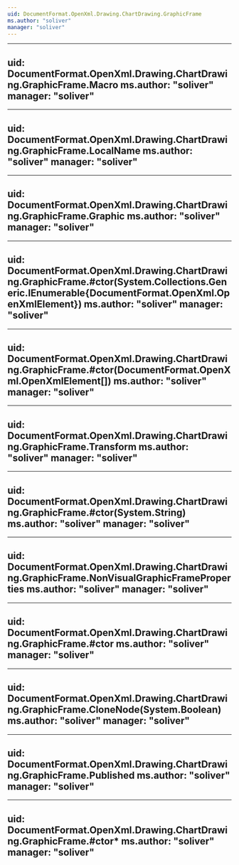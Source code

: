 ```yaml
---
uid: DocumentFormat.OpenXml.Drawing.ChartDrawing.GraphicFrame
ms.author: "soliver"
manager: "soliver"
---
```


---
uid: DocumentFormat.OpenXml.Drawing.ChartDrawing.GraphicFrame.Macro
ms.author: "soliver"
manager: "soliver"
---

---
uid: DocumentFormat.OpenXml.Drawing.ChartDrawing.GraphicFrame.LocalName
ms.author: "soliver"
manager: "soliver"
---

---
uid: DocumentFormat.OpenXml.Drawing.ChartDrawing.GraphicFrame.Graphic
ms.author: "soliver"
manager: "soliver"
---

---
uid: DocumentFormat.OpenXml.Drawing.ChartDrawing.GraphicFrame.#ctor(System.Collections.Generic.IEnumerable{DocumentFormat.OpenXml.OpenXmlElement})
ms.author: "soliver"
manager: "soliver"
---

---
uid: DocumentFormat.OpenXml.Drawing.ChartDrawing.GraphicFrame.#ctor(DocumentFormat.OpenXml.OpenXmlElement[])
ms.author: "soliver"
manager: "soliver"
---

---
uid: DocumentFormat.OpenXml.Drawing.ChartDrawing.GraphicFrame.Transform
ms.author: "soliver"
manager: "soliver"
---

---
uid: DocumentFormat.OpenXml.Drawing.ChartDrawing.GraphicFrame.#ctor(System.String)
ms.author: "soliver"
manager: "soliver"
---

---
uid: DocumentFormat.OpenXml.Drawing.ChartDrawing.GraphicFrame.NonVisualGraphicFrameProperties
ms.author: "soliver"
manager: "soliver"
---

---
uid: DocumentFormat.OpenXml.Drawing.ChartDrawing.GraphicFrame.#ctor
ms.author: "soliver"
manager: "soliver"
---

---
uid: DocumentFormat.OpenXml.Drawing.ChartDrawing.GraphicFrame.CloneNode(System.Boolean)
ms.author: "soliver"
manager: "soliver"
---

---
uid: DocumentFormat.OpenXml.Drawing.ChartDrawing.GraphicFrame.Published
ms.author: "soliver"
manager: "soliver"
---

---
uid: DocumentFormat.OpenXml.Drawing.ChartDrawing.GraphicFrame.#ctor*
ms.author: "soliver"
manager: "soliver"
---
